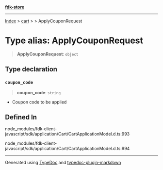 [**fdk-store**](../../../README.md)
***

[Index](../../../API.md) > [cart](../../README.md) > [<internal>](../README.md) > ApplyCouponRequest

# Type alias: ApplyCouponRequest

> **ApplyCouponRequest**: `object`

## Type declaration

### `coupon_code`

> **coupon\_code**: `string`

- Coupon code to be applied

## Defined In

node\_modules/fdk-client-javascript/sdk/application/Cart/CartApplicationModel.d.ts:993

node\_modules/fdk-client-javascript/sdk/application/Cart/CartApplicationModel.d.ts:994

***
Generated using [TypeDoc](https://typedoc.org/) and [typedoc-plugin-markdown](https://www.npmjs.com/package/typedoc-plugin-markdown)
